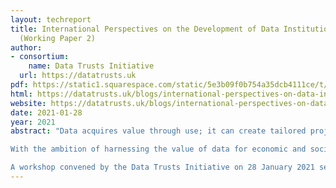```yaml
---
layout: techreport
title: International Perspectives on the Development of Data Institutions
  (Working Paper 2)
author:
- consortium:
    name: Data Trusts Initiative
  url: https://datatrusts.uk
pdf: https://static1.squarespace.com/static/5e3b09f0b754a35dcb4111ce/t/603ce3325e1da817afe6b193/1614603061204/WP+2+-+DTI+-+global+perspectives.pdf
html: https://datatrusts.uk/blogs/international-perspectives-on-data-institutions-lessons-for-data-trusts
website: https://datatrusts.uk/blogs/international-perspectives-on-data-institutions-lessons-for-data-trusts
date: 2021-01-28
year: 2021
abstract: "Data acquires value through use; it can create tailored projects and services for individuals, streamline organisational processes, and improve the delivery of public administration. The magnitude of the potential economic and social benefits that follow demand action to create frameworks and mechanisms that enable data sharing for public benefit. At the same time, these shifting patterns of data generation and use create new vulnerabilities for individuals, communities and society.

With the ambition of harnessing the value of data for economic and social benefit, while preventing citizens being exposed to new forms of data-enabled harm, governments across the world have looked to data trusts as a new model of data institution. In creating these data trusts, lessons can be drawn from comparing the approaches and legal models that are being established across different jurisdictions.

A workshop convened by the Data Trusts Initiative on 28 January 2021 set out to explore how discussions about data trusts are progressing across different jurisdictions. This Working Paper brings together the insights that these international perspectives offer for the future development of data institutions."
---
```


